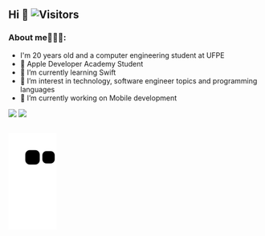 ## Hi 👋 ![Visitors](https://visitor-badge.glitch.me/badge?page_id=mateuseap.mateuseap)

<!--
**jpcm2/jpcm2** is a ✨ _special_ ✨ repository because its `README.md` (this file) appears on your GitHub profile.

Here are some ideas to get you started:

- 🔭 I’m currently working on ...
- 🌱 I’m currently learning ...
- 👯 I’m looking to collaborate on ...
- 🤔 I’m looking for help with ...
- 💬 Ask me about ...
- 📫 How to reach me: ...
- 😄 Pronouns: ...
- ⚡ Fun fact: ...
-->

### About me👨🏻‍💻:

- I'm 20 years old and a computer engineering student at UFPE
- 🍎 Apple Developer Academy Student
- 🌱 I’m currently learning Swift
- 💬 I’m interest in technology, software engineer topics and programming languages
- 🔭 I’m currently working on Mobile development

<div>
  <img height="180em" src="https://github-readme-stats.vercel.app/api?username=jpcm2&theme=dracula&show_icons=true&count_private=true"/>
  <img height="180em" src="https://github-readme-stats.vercel.app/api/top-langs/?username=jpcm2&layout=compact&theme=dracula&langs_count=16&hide=Jupyter Notebook"/>
</div>

## 

![Snake Animation](https://raw.githubusercontent.com/rafaballerini/rafaballerini/8082840dd4c64b2b8df9e2dc23b1730bbf0c0e73/github-contribution-grid-snake.svg)

## 
